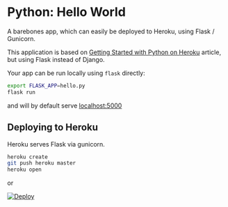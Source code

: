 # Python: Hello World

A barebones app, which can easily be deployed to Heroku, using Flask / Gunicorn.

This application is based on [Getting Started with Python on Heroku](https://devcenter.heroku.com/articles/getting-started-with-python) article, but using Flask instead of Django.

Your app can be run locally using `flask` directly:

```sh
export FLASK_APP=hello.py
flask run
```

and will by default serve [localhost:5000](http://localhost:5000/)

## Deploying to Heroku

Heroku serves Flask via gunicorn.

```sh
heroku create
git push heroku master
heroku open
```

or

[![Deploy](https://www.herokucdn.com/deploy/button.svg)](https://heroku.com/deploy)

